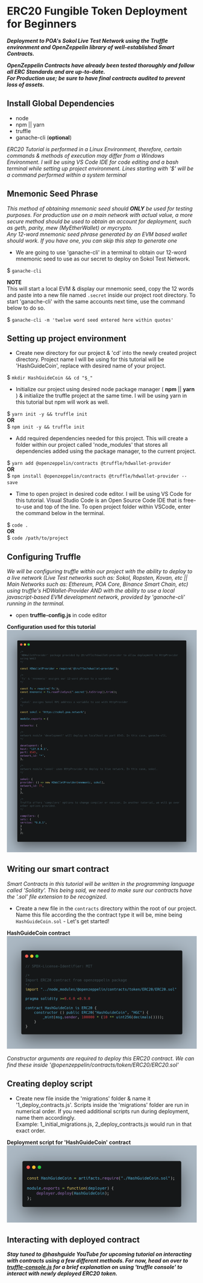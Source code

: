 # ERC20 Fungible Token Deployment for Beginners

_**Deployment to POA's Sokol Live Test Network using the Truffle environment and OpenZeppelin library of well-established Smart Contracts.**_

_**OpenZeppelin Contracts have already been tested thoroughly and follow all ERC Standards and are up-to-date.**_\
_**For Production use; be sure to have final contracts audited to prevent loss of assets.**_

## Install Global Dependencies

- node
- npm || yarn
- truffle
- ganache-cli (**optional**)

_ERC20 Tutorial is performed in a Linux Environment, therefore, certain commands & methods of execution may differ from a Windows Environment. I will be using VS Code IDE for code editing and a bash terminal while setting up project environment. Lines starting with '$' will be a command performed within a system terminal_

## Mnemonic Seed Phrase
_This method of obtaining mnemonic seed should **ONLY** be used for testing purposes. For production use on a main network with actual value, a more secure method should be used to obtain an account for deployment, such as geth, parity, mew (MyEtherWallet) or mycrypto._\
_Any 12-word mnemonic seed phrase generated by an EVM based wallet should work. If you have one, you can skip this step to generate one_

-  We are going to use 'ganache-cli' in a terminal to obtain our 12-word mnemonic seed to use as our secret to deploy on Sokol Test Network.
   
$ `ganache-cli`

**NOTE**\
This will start a local EVM & display our mnemonic seed, copy the 12 words and paste into a new file named `.secret` inside our project root directory. To start 'ganache-cli' with the same accounts next time, use the command below to do so.

$ `ganache-cli -m 'twelve word seed entered here within quotes'`

## Setting up project environment

-  Create new directory for our project & 'cd' into the newly created project directory. Project name I will be using for this tutorial will be 'HashGuideCoin', replace with desired name of your project.
   
$ `mkdir HashGuideCoin && cd "$_"`

-  Initialize our project using desired node package manager ( **npm** || **yarn** ) & initialize the truffle project at the same time. I will be using yarn in this tutorial but npm will work as well.
   
$ `yarn init -y && truffle init`\
**OR**\
$ `npm init -y && truffle init`

-  Add required dependencies needed for this project. This will create a folder within our project called 'node_modules' that stores all dependencies added using the package manager, to the current project.
   
$ `yarn add @openzeppelin/contracts @truffle/hdwallet-provider`\
**OR**\
$ `npm install @openzeppelin/contracts @truffle/hdwallet-provider --save`

-  Time to open project in desired code editor. I will be using VS Code for this tutorial. Visual Studio Code is an Open Source Code IDE that is free-to-use and top of the line. To open project folder within VSCode, enter the command below in the terminal.
   
$ `code .`\
**OR**\
$ `code /path/to/project`

## Configuring Truffle
_We will be configuring truffle within our project with the ability to deploy to a live network (Live Test networks such as: Sokol, Ropsten, Kovan, etc || Main Networks such as: Ethereum, POA Core, Binance Smart Chain, etc) using truffle's HDWallet-Provider AND with the ability to use a local javascript-based EVM development network, provided by 'ganache-cli' running in the terminal._
-  open **truffle-config.js** in code editor

**Configuration used for this tutorial**\
![Image of truffle's configuration to deploy HashGuideCoin on POA's Sokol Test Network](https://github.com/hashguide/erc20-tutorial/blob/master/code-images/truffle-config.js.png?raw=true)

## Writing our smart contract
_Smart Contracts in this tutorial will be written in the programming language called 'Solidity'. This being said, we need to make sure our contracts have the '.sol' file extension to be recognized._

-  Create a new file in the `contracts` directory within the root of our project. Name this file according the the contract type it will be, mine being `HashGuideCoin.sol` - Let's get started!

**HashGuideCoin contract**\
![Image of code for HashGuideCoin contract to deploy ERC20 Token to POA's Sokol Test Network](https://github.com/hashguide/erc20-tutorial/blob/master/code-images/HashGuideCoin.sol.png?raw=true)

_Constructor arguments are required to deploy this ERC20 contract. We can find these inside '@openzeppelin/contracts/token/ERC20/ERC20.sol'_

## Creating deploy script
- Create new file inside the 'migrations' folder & name it '1_deploy_contracts.js'. Scripts inside the 'migrations' folder are run in numerical order. If you need additional scripts run during deployment, name them accordingly.\
Example: 1_initial_migrations.js, 2_deploy_contracts.js would run in that exact order.

**Deployment script for 'HashGuideCoin' contract**
![Image of code for deployment scripts to deploy HashGuideCoin ERC20 token to POA's Sokol Test Network](https://github.com/hashguide/erc20-tutorial/blob/master/code-images/1_deploy_contracts.js.png?raw=true)

## Interacting with deployed contract

_**Stay tuned to @hashguide YouTube for upcoming tutorial on interacting with contracts using a few different methods. For now, head on over to [truffle-console.js](https://github.com/hashguide/erc20-tutorial/blob/master/tutorial-notes/truffle-console.js) for a brief explanation on using 'truffle console' to interact with newly deployed ERC20 token.**_